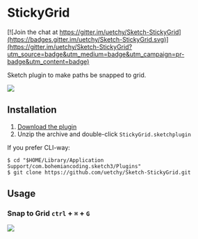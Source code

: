 # StickyGrid

[![Join the chat at https://gitter.im/uetchy/Sketch-StickyGrid](https://badges.gitter.im/uetchy/Sketch-StickyGrid.svg)](https://gitter.im/uetchy/Sketch-StickyGrid?utm_source=badge&utm_medium=badge&utm_campaign=pr-badge&utm_content=badge)

Sketch plugin to make paths be snapped to grid.

![](http://randompaper.co.s3.amazonaws.com/Sketch-StickyGrid/stickygrid.gif)

## Installation

1. [Download the plugin](https://github.com/uetchy/Sketch-StickyGrid/archive/master.zip)
2. Unzip the archive and double-click `StickyGrid.sketchplugin`

If you prefer CLI-way:

```
$ cd "$HOME/Library/Application Support/com.bohemiancoding.sketch3/Plugins"
$ git clone https://github.com/uetchy/Sketch-StickyGrid.git
```

## Usage

### Snap to Grid `ctrl` + `⌘` + `G`

![](http://randompaper.co.s3.amazonaws.com/Sketch-StickyGrid/stickygrid_2.gif)
